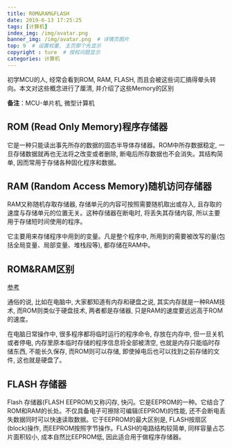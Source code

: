 ```yaml
---
title: ROM&RAM&FLASH
date: 2019-6-13 17:25:25
tags: [计算机]
index_img: /img/avatar.png
banner_img: /img/avatar.png  # 详情页图片
top: 9  # 设置权重, 主页那个先显示
copyright : ture  # 授权问题显示
categories: 计算机
---
```


初学MCU的人, 经常会看到ROM, RAM, FLASH, 而且会被这些词汇搞得晕头转向。本文对这些概念进行了厘清, 并介绍了这些Memory的区别

**备注**：MCU-单片机, 微型计算机
<!-- more -->

## ROM (Read Only Memory)程序存储器
它是一种只能读出事先所存的数据的固态半导体存储器。ROM中所存数据稳定, 一旦存储数据就再也无法将之改变或者删除, 断电后所存数据也不会消失。其结构简单, 因而常用于存储各种固化程序和数据。

## RAM (Random Access Memory)随机访问存储器

RAM又称随机存取存储器, 存储单元的内容可按照需要随机取出或存入, 且存取的速度与存储单元的位置无关。这种存储器在断电时, 将丢失其存储内容, 所以主要用于存储短时间使用的程序。

它主要用来存储程序中用到的变量。凡是整个程序中, 所用到的需要被改写的量(包括全局变量、局部变量、堆栈段等), 都存储在RAM中。

## ROM&RAM区别
[参考](https://blog.csdn.net/szupjz/article/details/51842242)

通俗的说, 比如在电脑中, 大家都知道有内存和硬盘之说, 其实内存就是一种RAM技术, 而ROM则类似于硬盘技术, 两者都是存储器, 只是RAM的速度要远远高于ROM的速度。

在电脑日常操作中, 很多程序都将临时运行的程序命令, 存放在内存中, 但一旦关机或者停电, 内存里原本临时存储的程序信息将全部被清空, 也就是内存只能临时存储东西, 不能长久保存, 而ROM则可以存储, 即使掉电后也可以找到之前存储的文件, 这也就是硬盘了。

## FLASH 存储器

Flash 存储器(FLASH EEPROM)又称闪存, 快闪。它是EEPROM的一种。它结合了ROM和RAM的长处。不仅具备电子可擦除可编辑(EEPROM)的性能, 还不会断电丢失数据同时可以快速读取数据。它于EEPROM的最大区别是, FLASH按扇区(block)操作, 而EEPROM按照字节操作。FLASH的电路结构较简单, 同样容量占芯片面积较小, 成本自然比EEPROM低, 因此适合用于做程序存储器。

